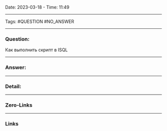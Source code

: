 Date: 2023-03-18 - Time: 11:49
___
Tags: #QUESTION #NO_ANSWER
___
### Question:
Как выполнить скрипт в ISQL
___
### Answer:

___
### Detail:

___
### Zero-Links

___
### Links
